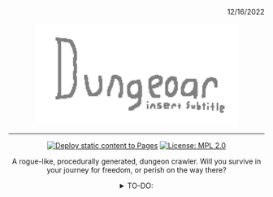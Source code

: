 <p align="right">12/16/2022</p>
<p align="center">
<img style="align:center;" width="400" "alt="Oops! This image failed to load!" src="title.png">
</p>

---

<div align="center">

[![Deploy static content to Pages](https://github.com/Dungeoar/Dungeoar/actions/workflows/pages.yml/badge.svg?event=schedule)](https://github.com/Dungeoar/Dungeoar/actions/workflows/pages.yml)
[![License: MPL 2.0](https://img.shields.io/badge/License-MPL%202.0-brightgreen.svg)](https://opensource.org/licenses/MPL-2.0)

</div>

<div align="center">

A rogue-like, procedurally generated, dungeon crawler. Will you survive in your journey for freedom, or perish on the way there?

<details>
<summary>TO-DO:</summary>

- [x] Finish player animations
- [ ] Finish inventory system
- [ ] Delete level 2 and add procedurally generated dungeons
- [ ] Re-add "levels", and add sections like caves, forest, etc.
 
</details>

</div>
